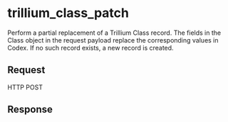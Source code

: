 # trillium_class_patch
Perform a partial replacement of a Trillium Class record.
The fields in the Class object in the request payload replace the corresponding values in Codex. 
If no such record exists, a new record is created.

## Request
HTTP POST

## Response
